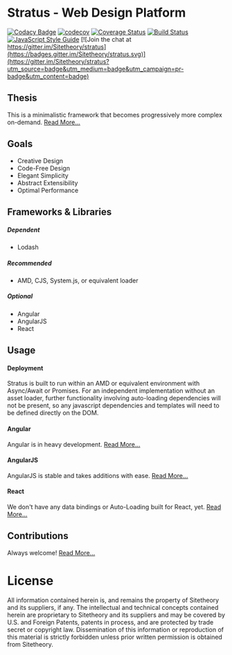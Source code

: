 # Stratus - Web Design Platform

[![Codacy Badge](https://api.codacy.com/project/badge/Grade/30b4795862414ba4b3337ddafb3fc6f6)](https://app.codacy.com/app/Sitetheory/stratus?utm_source=github.com&utm_medium=referral&utm_content=Sitetheory/stratus&utm_campaign=Badge_Grade_Dashboard)
[![codecov](https://codecov.io/gh/Sitetheory/stratus/branch/master/graph/badge.svg)](https://codecov.io/gh/Sitetheory/stratus)
[![Coverage Status](https://coveralls.io/repos/github/Sitetheory/stratus/badge.svg?branch=master)](https://coveralls.io/github/Sitetheory/stratus?branch=master)
[![Build Status](https://travis-ci.com/Sitetheory/stratus.svg?branch=master)](https://travis-ci.com/Sitetheory/stratus)
[![JavaScript Style Guide](https://img.shields.io/badge/code_style-standard-brightgreen.svg)](https://standardjs.com)
[![Join the chat at https://gitter.im/Sitetheory/stratus](https://badges.gitter.im/Sitetheory/stratus.svg)](https://gitter.im/Sitetheory/stratus?utm_source=badge&utm_medium=badge&utm_campaign=pr-badge&utm_content=badge) 

## Thesis

This is a minimalistic framework that becomes progressively more complex on-demand.  [Read More...](docs/Thesis.md)

## Goals

* Creative Design
* Code-Free Design
* Elegant Simplicity
* Abstract Extensibility
* Optimal Performance

## Frameworks & Libraries

##### Dependent

* Lodash

##### Recommended

* AMD, CJS, System.js, or equivalent loader

##### Optional

* Angular
* AngularJS
* React

## Usage

#### Deployment

Stratus is built to run within an AMD or equivalent environment with Async/Await or Promises.  For an independent implementation without an asset loader, further functionality involving auto-loading dependencies will not be present, so any javascript dependencies and templates will need to be defined directly on the DOM. 

#### Angular

Angular is in heavy development.  [Read More...](docs/Angular.md)

#### AngularJS

AngularJS is stable and takes additions with ease.  [Read More...](docs/AngularJS.md)

#### React

We don't have any data bindings or Auto-Loading built for React, yet.  [Read More...](docs/React.md)

## Contributions

Always welcome!  [Read More...](docs/Contributing.md)

# License

All information contained herein is, and remains the property of Sitetheory and its suppliers, if any. The intellectual and technical concepts contained herein are proprietary to Sitetheory and its suppliers and may be covered by U.S. and Foreign Patents, patents in process, and are protected by trade secret or copyright law.  Dissemination of this information or reproduction of this material is strictly forbidden unless prior written permission is obtained from Sitetheory.
